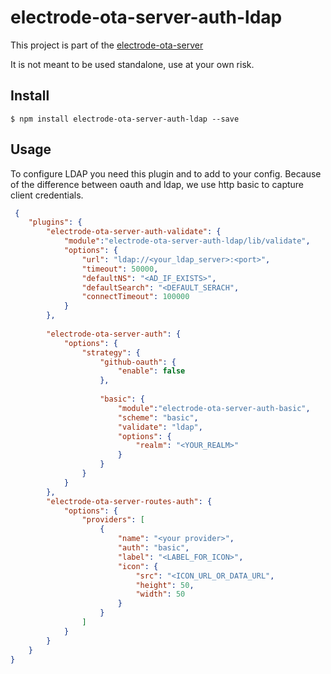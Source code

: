 
electrode-ota-server-auth-ldap
===
This project is part of the [electrode-ota-server](https://github.com/electrode-io/electrode-ota-server)

It is not meant to be used standalone, use at your own risk.




## Install
```
$ npm install electrode-ota-server-auth-ldap --save
```

## Usage
To configure LDAP you need this plugin and to add to your config.   Because of the difference between oauth and ldap,
we use http basic to capture client credentials.

```json
 {
    "plugins": {
        "electrode-ota-server-auth-validate": {
            "module":"electrode-ota-server-auth-ldap/lib/validate",
            "options": {
                "url": "ldap://<your_ldap_server>:<port>",
                "timeout": 50000,
                "defaultNS": "<AD_IF_EXISTS>",
                "defaultSearch": "<DEFAULT_SERACH",
                "connectTimeout": 100000
            }
        },
     
        "electrode-ota-server-auth": {
            "options": {
                "strategy": {
                    "github-oauth": {
                        "enable": false
                    },
                    
                    "basic": {
                        "module":"electrode-ota-server-auth-basic",
                        "scheme": "basic",
                        "validate": "ldap",
                        "options": {
                            "realm": "<YOUR_REALM>"
                        }
                    }
                }
            }
        },
        "electrode-ota-server-routes-auth": {
            "options": {
                "providers": [
                    {
                        "name": "<your provider>",
                        "auth": "basic",
                        "label": "<LABEL_FOR_ICON>",
                        "icon": {
                            "src": "<ICON_URL_OR_DATA_URL",
                            "height": 50,
                            "width": 50
                        }
                    }
                ]
            }
        }
    }
}
```